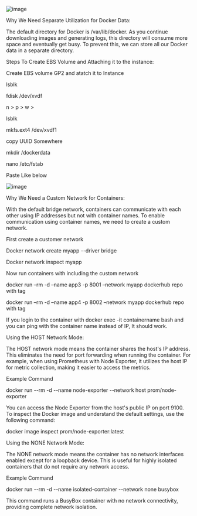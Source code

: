 ![image](https://github.com/user-attachments/assets/c70676e9-7840-4854-8267-579d9c3bcd03) 

Why We Need Separate Utilization for Docker Data:

The default directory for Docker is /var/lib/docker. As you continue downloading images and generating logs, this directory will consume more space and eventually get busy. To prevent this, we can store all our Docker data in a separate directory.

Steps To Create EBS Volume and Attaching it to the instance:

Create EBS volume GP2 and atatch it to Instance

lsblk

fdisk /dev/xvdf

n > p > w >

lsblk

mkfs.ext4 /dev/xvdf1

copy UUID Somewhere

mkdir /dockerdata

nano /etc/fstab

Paste Like below

![image](https://github.com/user-attachments/assets/5cb43ebe-eedc-4fa5-bb0e-cc7828c03e36) 

Why We Need a Custom Network for Containers:

With the default bridge network, containers can communicate with each other using IP addresses but not with container names. To enable communication using container names, we need to create a custom network.

First create a customer network

Docker network create myapp --driver bridge

Docker network inspect myapp

Now run containers with including the custom network

docker run –rm -d –name app3 -p 8001 –network myapp dockerhub repo with tag

docker run –rm -d –name app4 -p 8002 –network myapp dockerhub repo with tag

If you login to the container with docker exec -it containername bash and you can ping with the container name instead of IP, It should work.

Using the HOST Network Mode:

The HOST network mode means the container shares the host's IP address. This eliminates the need for port forwarding when running the container. For example, when using Prometheus with Node Exporter, it utilizes the host IP for metric collection, making it easier to access the metrics.

Example Command

docker run --rm -d --name node-exporter --network host prom/node-exporter

You can access the Node Exporter from the host's public IP on port 9100. To inspect the Docker image and understand the default settings, use the following command:

docker image inspect prom/node-exporter:latest

Using the NONE Network Mode:

The NONE network mode means the container has no network interfaces enabled except for a loopback device. This is useful for highly isolated containers that do not require any network access.

Example Command

docker run --rm -d --name isolated-container --network none busybox

This command runs a BusyBox container with no network connectivity, providing complete network isolation.


